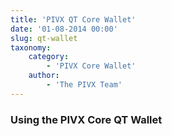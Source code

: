 ```yaml
---
title: 'PIVX QT Core Wallet'
date: '01-08-2014 00:00'
slug: qt-wallet
taxonomy:
    category:
        - 'PIVX Core Wallet'
    author:
        - 'The PIVX Team'
---
```


### Using the PIVX Core QT Wallet
